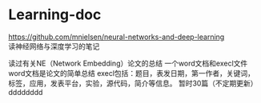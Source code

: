 # Learning-doc

https://github.com/mnielsen/neural-networks-and-deep-learning<br>
读神经网络与深度学习的笔记

读过有关NE（Network Embedding）论文的总结 一个word文档和execl文件 word文档是论文的简单总结 execl包括：题目，表发日期，第一作者，关键词，标签，应用，发表平台，实验，源代码，简介等信息。 暂时30篇（不定期更新）
dddddddd

